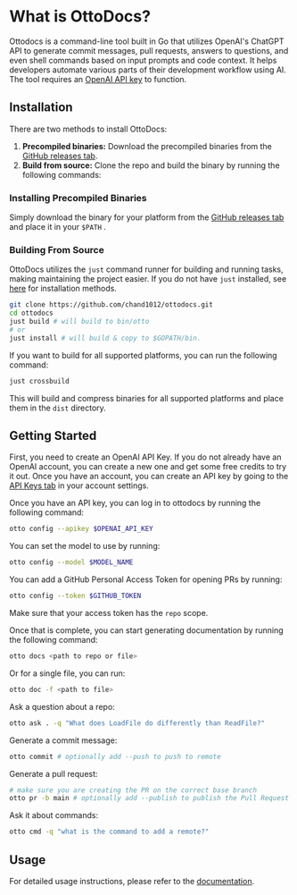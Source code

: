# What is OttoDocs?

Ottodocs is a command-line tool built in Go that utilizes OpenAI's ChatGPT API to generate commit messages, pull requests, answers to questions, and even shell commands based on input prompts and code context. It helps developers automate various parts of their development workflow using AI. The tool requires an [OpenAI API key](https://platform.openai.com/account/api-keys) to function.

## Installation

There are two methods to install OttoDocs:

1. **Precompiled binaries:** Download the precompiled binaries from the [GitHub releases tab](https://github.com/chand1012/ottodocs/releases).
2. **Build from source:** Clone the repo and build the binary by running the following commands:

### Installing Precompiled Binaries

Simply download the binary for your platform from the [GitHub releases tab](https://github.com/chand1012/ottodocs/releases) and place it in your `$PATH` .

### Building From Source

OttoDocs utilizes the `just` command runner for building and running tasks, making maintaining the project easier. If you do not have `just` installed, see [here](https://just.systems/man/en/chapter_5.html) for installation methods.

```sh
git clone https://github.com/chand1012/ottodocs.git
cd ottodocs
just build # will build to bin/otto
# or
just install # will build & copy to $GOPATH/bin. 
```

If you want to build for all supported platforms, you can run the following command:

```sh
just crossbuild
```

This will build and compress binaries for all supported platforms and place them in the `dist` directory.

## Getting Started

First, you need to create an OpenAI API Key. If you do not already have an OpenAI account, you can create a new one and get some free credits to try it out. Once you have an account, you can create an API key by going to the [API Keys tab](https://platform.openai.com/account/api-keys) in your account settings.

Once you have an API key, you can log in to ottodocs by running the following command:

```sh
otto config --apikey $OPENAI_API_KEY
```

You can set the model to use by running:

```sh
otto config --model $MODEL_NAME
```

You can add a GitHub Personal Access Token for opening PRs by running:

```sh
otto config --token $GITHUB_TOKEN
```

Make sure that your access token has the `repo` scope.

Once that is complete, you can start generating documentation by running the following command:

```sh
otto docs <path to repo or file>
```

Or for a single file, you can run:

```sh
otto doc -f <path to file>
```

Ask a question about a repo:

```sh
otto ask . -q "What does LoadFile do differently than ReadFile?"
```

Generate a commit message:

```sh
otto commit # optionally add --push to push to remote
```

Generate a pull request:

```sh
# make sure you are creating the PR on the correct base branch
otto pr -b main # optionally add --publish to publish the Pull Request
```

Ask it about commands:

```sh
otto cmd -q "what is the command to add a remote?"
```

## Usage

For detailed usage instructions, please refer to the [documentation](https://ottodocs.chand1012.dev/docs/usage/otto).
